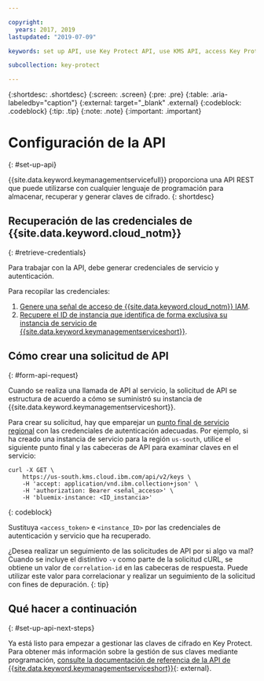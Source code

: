 ```yaml
---

copyright:
  years: 2017, 2019
lastupdated: "2019-07-09"

keywords: set up API, use Key Protect API, use KMS API, access Key Protect API, access KMS API

subcollection: key-protect

---
```


{:shortdesc: .shortdesc}
{:screen: .screen}
{:pre: .pre}
{:table: .aria-labeledby="caption"}
{:external: target="_blank" .external}
{:codeblock: .codeblock}
{:tip: .tip}
{:note: .note}
{:important: .important}

# Configuración de la API
{: #set-up-api}

{{site.data.keyword.keymanagementservicefull}} proporciona una API REST que puede utilizarse con cualquier lenguaje de programación para almacenar, recuperar y generar claves de cifrado.
{: shortdesc}

## Recuperación de las credenciales de {{site.data.keyword.cloud_notm}}
{: #retrieve-credentials}

Para trabajar con la API, debe generar credenciales de servicio y autenticación. 

Para recopilar las credenciales:

1. [Genere una señal de acceso de {{site.data.keyword.cloud_notm}} IAM](/docs/services/key-protect?topic=key-protect-retrieve-access-token).
2. [Recupere el ID de instancia que identifica de forma exclusiva su instancia de servicio de {{site.data.keyword.keymanagementserviceshort}}](/docs/services/key-protect?topic=key-protect-retrieve-instance-ID).

## Cómo crear una solicitud de API
{: #form-api-request}

Cuando se realiza una llamada de API al servicio, la solicitud de API se estructura de acuerdo a cómo se suministró su instancia de {{site.data.keyword.keymanagementserviceshort}}. 

Para crear su solicitud, hay que emparejar un [punto final de servicio regional](/docs/services/key-protect?topic=key-protect-regions) con las credenciales de autenticación adecuadas. Por ejemplo, si ha creado una instancia de servicio para la región `us-south`, utilice el siguiente punto final y las cabeceras de API para examinar claves en el servicio:

```cURL
curl -X GET \
    https://us-south.kms.cloud.ibm.com/api/v2/keys \
    -H 'accept: application/vnd.ibm.collection+json' \
    -H 'authorization: Bearer <señal_acceso>' \
    -H 'bluemix-instance: <ID_instancia>'
```
{: codeblock} 

Sustituya `<access_token>` e `<instance_ID>` por las credenciales de autenticación y servicio que ha recuperado.

¿Desea realizar un seguimiento de las solicitudes de API por si algo va mal? Cuando se incluye el distintivo `-v` como parte de la solicitud cURL, se obtiene un valor de `correlation-id` en las cabeceras de respuesta. Puede utilizar este valor para correlacionar y realizar un seguimiento de la solicitud con fines de depuración.
{: tip} 

## Qué hacer a continuación
{: #set-up-api-next-steps}

Ya está listo para empezar a gestionar las claves de cifrado en Key Protect. Para obtener más información sobre la gestión de sus claves mediante programación, [consulte la documentación de referencia de la API de {{site.data.keyword.keymanagementserviceshort}}](https://{DomainName}/apidocs/key-protect){: external}.
